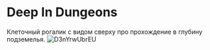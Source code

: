 # Deep In Dungeons
Клеточный рогалик с видом сверху про прохождение в глубину подземелья.
![D3nYrwUbrEU](https://user-images.githubusercontent.com/84345515/175332563-c884945d-f6e2-4ca4-8bf7-1963443639a2.jpg)
